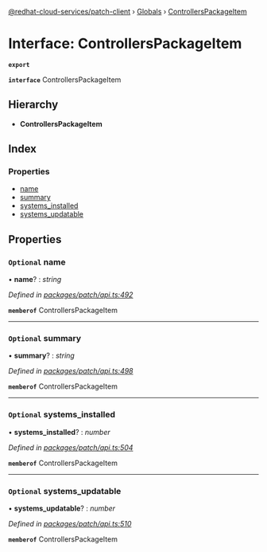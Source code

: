 [@redhat-cloud-services/patch-client](../README.md) › [Globals](../globals.md) › [ControllersPackageItem](controllerspackageitem.md)

# Interface: ControllersPackageItem

**`export`** 

**`interface`** ControllersPackageItem

## Hierarchy

* **ControllersPackageItem**

## Index

### Properties

* [name](controllerspackageitem.md#optional-name)
* [summary](controllerspackageitem.md#optional-summary)
* [systems_installed](controllerspackageitem.md#optional-systems_installed)
* [systems_updatable](controllerspackageitem.md#optional-systems_updatable)

## Properties

### `Optional` name

• **name**? : *string*

*Defined in [packages/patch/api.ts:492](https://github.com/RedHatInsights/javascript-clients/blob/425773b/packages/patch/api.ts#L492)*

**`memberof`** ControllersPackageItem

___

### `Optional` summary

• **summary**? : *string*

*Defined in [packages/patch/api.ts:498](https://github.com/RedHatInsights/javascript-clients/blob/425773b/packages/patch/api.ts#L498)*

**`memberof`** ControllersPackageItem

___

### `Optional` systems_installed

• **systems_installed**? : *number*

*Defined in [packages/patch/api.ts:504](https://github.com/RedHatInsights/javascript-clients/blob/425773b/packages/patch/api.ts#L504)*

**`memberof`** ControllersPackageItem

___

### `Optional` systems_updatable

• **systems_updatable**? : *number*

*Defined in [packages/patch/api.ts:510](https://github.com/RedHatInsights/javascript-clients/blob/425773b/packages/patch/api.ts#L510)*

**`memberof`** ControllersPackageItem
